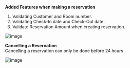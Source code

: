 **Added Features when making a reservation**  
  
1. Validating Customer and Room number.  
2. Validating Check-In date and Check-Out date.  
3. Validate Reservation Amount when creating reservation.  

![image](https://github.com/gamage90/hotel-mgmt/assets/150357403/2abf3956-66a8-4d80-901d-a5c3ce8d927a)  

   
**Cancelling a Reservation**  
Cancelling a reservation can only be done before 24 hours  
  
![image](https://github.com/gamage90/hotel-mgmt/assets/150357403/92209851-f908-4149-918d-26a94d4b8a4e)

